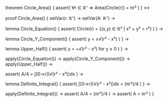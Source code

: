 theorem Circle_Area() {
  assert(
    ∀r ∈ ℝ⁺ ⇒ Area(Circle(r)) = πr²
  )
} ↔

proof Circle_Area() {
  setVar(r: ℝ⁺) →
  setVar(A: ℝ⁺) →
  
  lemma Circle_Equation() {
    assert(
      Circle(r) = {(x,y) ∈ ℝ² | x² + y² = r²}
    )
  } →
  
  lemma Circle_Y_Component() {
    assert(
      y = ±√(r² - x²)
    )
  } →
  
  lemma Upper_Half() {
    assert(
      y = +√(r² - x²) for y ≥ 0
    )
  } →
  
  apply(Circle_Equation()) →
  apply(Circle_Y_Component()) →
  apply(Upper_Half()) →
  
  assert(
    A/4 = ∫[0→r](√(r² - x²))dx
  ) →
  
  lemma Definite_Integral() {
    assert(
      ∫[0→r](√(r² - x²))dx = (πr²)/4
    )
  } →
  
  apply(Definite_Integral()) →
  assert(
    A/4 = (πr²)/4
  ) →
  assert(
    A = πr²
  )
}